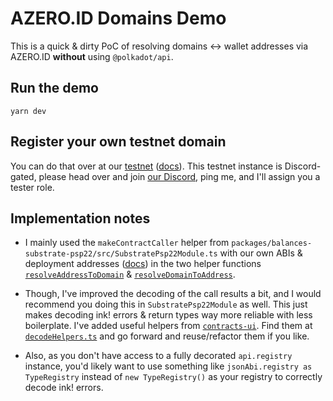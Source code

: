 # AZERO.ID Domains Demo

This is a quick & dirty PoC of resolving domains ↔ wallet addresses via AZERO.ID **without** using `@polkadot/api`.

## Run the demo

```
yarn dev
```

## Register your own testnet domain

You can do that over at our [testnet](https://tzero.id) ([docs](https://docs.azero.id/testnet)). This testnet instance is Discord-gated, please head over and join [our Discord](https://discord.com/invite/azero-id), ping me, and I'll assign you a tester role.

## Implementation notes

- I mainly used the `makeContractCaller` helper from `packages/balances-substrate-psp22/src/SubstratePsp22Module.ts` with our own ABIs & deployment addresses ([docs](https://docs.azero.id/developers/deployments)) in the two helper functions [`resolveAddressToDomain`](./src/utils/resolveAddressToDomain.ts) & [`resolveDomainToAddress`](./src/utils/resolveDomainToAddress.ts).

- Though, I've improved the decoding of the call results a bit, and I would recommend you doing this in `SubstratePsp22Module` as well. This just makes decoding ink! errors & return types way more reliable with less boilerplate. I've added useful helpers from [`contracts-ui`](https://github.com/paritytech/contracts-ui). Find them at [`decodeHelpers.ts`](./src/utils/decodeHelpers.ts) and go forward and reuse/refactor them if you like.

- Also, as you don't have access to a fully decorated `api.registry` instance, you'd likely want to use something like `jsonAbi.registry as TypeRegistry` instead of `new TypeRegistry()` as your registry to correctly decode ink! errors.
